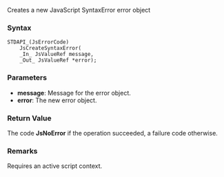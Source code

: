 Creates a new JavaScript SyntaxError error object 
### Syntax 
```
STDAPI_(JsErrorCode)
    JsCreateSyntaxError(
    _In_ JsValueRef message,
    _Out_ JsValueRef *error);
```
### Parameters 
* __message__: Message for the error object.
* __error__: The new error object.

### Return Value 
The code **JsNoError** if the operation succeeded, a failure code otherwise.
### Remarks 
Requires an active script context.
